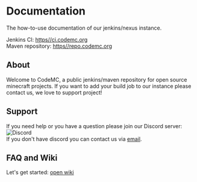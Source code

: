 # Documentation
The how-to-use documentation of our jenkins/nexus instance.

Jenkins CI: [https//ci.codemc.org](https//ci.codemc.org)<br>
Maven repository: [https//repo.codemc.org](https//repo.codemc.org)

## About
Welcome to CodeMC, a public jenkins/maven repository for open source minecraft projects.
If you want to add your build job to our instance please contact us, we love to support project!

## Support
If you need help or you have a question please join our Discord server: ![Discord](https://img.shields.io/discord/405915656039694336.svg?style=flat-square)<br>
If you don't have discord you can contact us via [email](codemc.org@gmail.com).

## FAQ and Wiki
Let's get started: [open wiki](https://github.com/CodeMC/Documentation/wiki)
